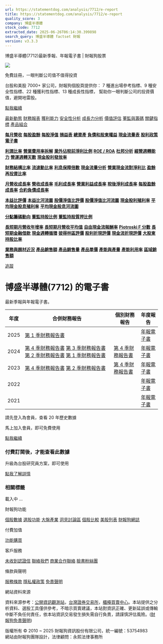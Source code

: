 ```yaml
---
url: https://statementdog.com/analysis/7712/e-report
title: https://statementdog.com/analysis/7712/e-report
quality_score: 3
company: 博盛半導體
stock_code: 7712
extracted_date: 2025-06-26T06:14:30.399898
search_query: 博盛半導體 factset 財報
version: v3.3.3
---
```


博盛半導體(7712)最新季報、年報電子書 | 財報狗股票















![](https://www.facebook.com/tr?id=1265443774131605&ev=PageView&noscript=1)













































































免費註冊，一眼判斷公司值不值得投資

台股和美股 7000+ 家公司，財報狗個股頁提供你：
7 種進出場參考指標、9 種安全性指標、22 種獲利性指標、13 種成長性指標，
幫助你一眼判斷公司的投資價值，避開地雷股。

[點我繼續](/users/sign_up)

[最新動態](/analysis/7712)
[財務報表](/analysis/7712/monthly-revenue)
[獲利能力](/analysis/7712/profit-margin)
[安全性分析](/analysis/7712/financial-structure-ratio)
[成長力分析](/analysis/7712/monthly-revenue-growth-rate)
[價值評估](/analysis/7712/pe)
[董監與籌碼](/analysis/7712/broker-trading)
[關鍵指標](/analysis/7712/long-term-and-short-term-monthly-revenue-yoy)
[產品組合](/analysis/7712/ai-search)

[**每月營收**](/analysis/7712/monthly-revenue)
[**每股盈餘**](/analysis/7712/eps)
[**每股淨值**](/analysis/7712/nav)
[**損益表**](/analysis/7712/income-statement)
[**總資產**](/analysis/7712/assets)
[**負債和股東權益**](/analysis/7712/liabilities-and-equity)
[**現金流量表**](/analysis/7712/cash-flow-statement)
[**股利政策**](/analysis/7712/dividend-policy)
[**電子書**](/analysis/7712/e-report)

[**利潤比率**](/analysis/7712/profit-margin)
[**營業費用率拆解**](/analysis/7712/operating-expense-ratio)
[**業外佔稅前淨利比例**](/analysis/7712/non-operating-income-to-profit-before-tax)
[**ROE / ROA**](/analysis/7712/roe-roa)
[**杜邦分析**](/analysis/7712/du-pont-analysis)
[**經營週轉能力**](/analysis/7712/turnover-ratio)
[**營運週轉天數**](/analysis/7712/turnover-days)
[**現金股利發放率**](/analysis/7712/dividend-payout-ratio)

[**財務結構比率**](/analysis/7712/financial-structure-ratio)
[**流速動比率**](/analysis/7712/current-ratio-and-quick-ratio)
[**利息保障倍數**](/analysis/7712/interest-coverage-ratio)
[**現金流量分析**](/analysis/7712/cash-flow-analysis)
[**營業現金流對淨利比**](/analysis/7712/operating-cash-flow-to-net-income-ratio)
[**盈餘再投資比率**](/analysis/7712/reinvestment-rate)

[**月營收成長率**](/analysis/7712/monthly-revenue-growth-rate)
[**營收成長率**](/analysis/7712/revenue-growth-rate)
[**毛利成長率**](/analysis/7712/gross-profit-growth-rate)
[**營業利益成長率**](/analysis/7712/operating-income-growth-rate)
[**稅後淨利成長率**](/analysis/7712/net-income-growth-rate)
[**每股盈餘成長率**](/analysis/7712/eps-growth-rate)
[**合約負債成長率**](/analysis/7712/current-contract-liabilities-growth-rate)

[**本益比評價**](/analysis/7712/pe)
[**本益比河流圖**](/analysis/7712/pe-band)
[**股價淨值比評價**](/analysis/7712/pb)
[**股價淨值比河流圖**](/analysis/7712/pb-band)
[**現金股利殖利率**](/analysis/7712/dividend-yield)
[**平均現金股息殖利率**](/analysis/7712/average-dividend-yield)
[**平均現金股息河流圖**](/analysis/7712/average-dividend-yield-band)

[**分點籌碼動向**](/analysis/7712/broker-trading)
[**董監持股比例**](/analysis/7712/board-members-and-supervisors-shares-to-shares-outstanding-ratio)
[**董監持股質押比例**](/analysis/7712/pledging-ratio-of-board-members-and-supervisors)

[**長短期月營收年增率**](/analysis/7712/long-term-and-short-term-monthly-revenue-yoy)
[**長短期月營收平均值**](/analysis/7712/average-long-term-and-short-term-monthly-revenue)
[**自由現金流報酬率**](/analysis/7712/croic)
[**Piotroski F 分數**](/analysis/7712/piotroski-f-score)
[**長短期金融借款**](/analysis/7712/financial-borrowing)
[**現金週轉循環**](/analysis/7712/cash-conversion-cycle)
[**彼得林區評價**](/analysis/7712/peter-lynch-valuation)
[**股利折現評價**](/analysis/7712/dividend-discount-valuation)
[**現金流折現評價**](/analysis/7712/dcf-valuation)
[**大股東持股比率**](/analysis/7712/majority-shareholders-share-ratio)

[**業務與題材近況**](/analysis/7712/ai-search)
[**產品銷售額**](/analysis/7712/product-sales-figure)
[**產品銷售量**](/analysis/7712/product-sales-volume)
[**產品單價**](/analysis/7712/product-unit-price)
[**產能與產量**](/analysis/7712/production-capacity)
[**產能利用率**](/analysis/7712/production-capacity-utilization)
[**區域銷售額**](/analysis/7712/product-regional-sales)

[追蹤](/users/sign_up)

# 博盛半導體(7712) 的電子書

最新季報與年報電子書。

| 年度 | 合併財務報告 | 個別財務報告 | 年度報告 |
| --- | --- | --- | --- |
| 2025 | [第 1 季財務報告書](https://doc.twse.com.tw/server-java/t57sb01?co_id=7712&colorchg=1&kind=A&step=9&filename=202501_7712_AI1.pdf) |  | [年報電子書](/analysis) |
| 2024 | [第 4 季財務報告書](https://doc.twse.com.tw/server-java/t57sb01?co_id=7712&colorchg=1&kind=A&step=9&filename=202404_7712_AI1.pdf)  [第 3 季財務報告書](https://doc.twse.com.tw/server-java/t57sb01?co_id=7712&colorchg=1&kind=A&step=9&filename=202403_7712_AI1.pdf)  [第 2 季財務報告書](https://doc.twse.com.tw/server-java/t57sb01?co_id=7712&colorchg=1&kind=A&step=9&filename=202402_7712_AI1.pdf)  [第 1 季財務報告書](https://doc.twse.com.tw/server-java/t57sb01?co_id=7712&colorchg=1&kind=A&step=9&filename=202401_7712_AI1.pdf) | [第 4 季財務報告書](https://doc.twse.com.tw/server-java/t57sb01?co_id=7712&colorchg=1&kind=A&step=9&filename=202404_7712_AI3.pdf) | [年報電子書](https://doc.twse.com.tw/server-java/t57sb01?co_id=7712&colorchg=1&kind=F&step=9&filename=2024_7712_20250617F04.pdf) |
| 2023 | [第 4 季財務報告書](https://doc.twse.com.tw/server-java/t57sb01?co_id=7712&colorchg=1&kind=A&step=9&filename=202304_7712_AI1.pdf)  [第 2 季財務報告書](https://doc.twse.com.tw/server-java/t57sb01?co_id=7712&colorchg=1&kind=A&step=9&filename=202302_7712_AI1.pdf) | [第 4 季財務報告書](https://doc.twse.com.tw/server-java/t57sb01?co_id=7712&colorchg=1&kind=A&step=9&filename=202304_7712_AI3.pdf) | [年報電子書](https://doc.twse.com.tw/server-java/t57sb01?co_id=7712&colorchg=1&kind=F&step=9&filename=2023_7712_20240416F04.pdf) |
| 2022 |  |  | [年報電子書](/analysis) |
| 2021 |  |  | [年報電子書](/analysis) |

請先登入為會員，查看 20 年歷史數據

馬上加入會員，即可免費使用

[點我繼續](/users/sign_up)

### 付費訂閱後，才能查看此數據

升級為台股研究員方案，即可使用

[點我了解詳情](/pricing)

### 相關標籤

載入中 ...





財報狗功能

[個股數據](/analysis)
[選股功能](/screeners)
[大盤產業](/taiex)
[洞見討論區](/insight)
[個股比較](/compare/tpe)
[美股列表](/us-stock-list)
[財報狗網誌](/blog/)

付費加值

[功能購買](/pricing)

客戶服務

[未收到認證信](/users/recv_auth_fail)
[聯絡我們](/contact)
[商業合作聯絡](/contact)
[臉書粉絲團](//www.facebook.com/statementdog)

條款與聲明

[服務條款](/law/tos)
[隱私權政策](/law/privacy)
[免責聲明](/law/disclaimer)

網站資料來源

資料來源参考：[公開資訊觀測站](http://mops.twse.com.tw/mops/web/index)，[台灣證券交易所](http://www.tse.com.tw/)，[櫃檯買賣中心](http://www.otc.org.tw/)。本站提供之分析資料、選股工具僅供參考，不暗示買賣建議，本站對資訊正確、更新延誤或傳輸中斷不負任何責任，依本站資訊交易發生損失需自行負責，請謹慎評估風險。([財報狗免責聲明](/law/disclaimer))

版權所有 © 2010 ~ 2025 財報狗資訊股份有限公司，統一編號：53754983  
網站由財報狗團隊設計，法律顧問：永熙法律事務所